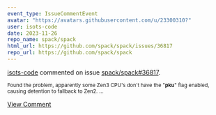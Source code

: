 ```yaml
---
event_type: IssueCommentEvent
avatar: "https://avatars.githubusercontent.com/u/23300310?"
user: isots-code
date: 2023-11-26
repo_name: spack/spack
html_url: https://github.com/spack/spack/issues/36817
repo_url: https://github.com/spack/spack
---
```


<a href='https://github.com/isots-code' target='_blank'>isots-code</a> commented on issue <a href='https://github.com/spack/spack/issues/36817' target='_blank'>spack/spack#36817</a>.

<small>Found the problem, apparently some Zen3 CPU's don't have the "**pku**" flag enabled, causing detention to fallback to Zen2....</small>

<a href='https://github.com/spack/spack/issues/36817' target='_blank'>View Comment</a>